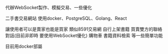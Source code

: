 代辦WebSocket製作、模擬交易、一些優化

二手書交易網站
使用docker、PostgreSQL、Golang、React

讓使用者可以是賣家也能是買家 類似8591交易網
自行上架書籍 買賣雙方的聯絡對話(目前非即時 要使用WebSocket優化)
購物車 書籍資料檢索 等一些簡單功能

目前用docker部屬
